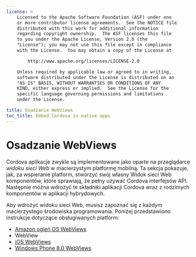 ```yaml
---
license: >
    Licensed to the Apache Software Foundation (ASF) under one
    or more contributor license agreements.  See the NOTICE file
    distributed with this work for additional information
    regarding copyright ownership.  The ASF licenses this file
    to you under the Apache License, Version 2.0 (the
    "License"); you may not use this file except in compliance
    with the License.  You may obtain a copy of the License at

        http://www.apache.org/licenses/LICENSE-2.0

    Unless required by applicable law or agreed to in writing,
    software distributed under the License is distributed on an
    "AS IS" BASIS, WITHOUT WARRANTIES OR CONDITIONS OF ANY
    KIND, either express or implied.  See the License for the
    specific language governing permissions and limitations
    under the License.

title: Osadzanie WebViews
toc_title: Embed Cordova in native apps
---
```


# Osadzanie WebViews

Cordova aplikacje zwykle są implementowane jako oparte na przeglądarce *widoku sieci Web* w macierzystym platformę mobilną. Ta sekcja pokazuje, jak, za wspieranie platform, stworzyć swój własny Widok sieci Web komponentów, które sprawiają, że pełny używać Cordova interfejsów API. Następnie można wdrożyć te składniki aplikacji Cordova wraz z rodzimych komponentów w aplikacji hybrydowych.

Aby wdrożyć widoku sieci Web, musisz zapoznać się z każdym macierzystego środowiska programowania. Poniżej przedstawiono instrukcje dotyczące obsługiwanych platform:

*   [Amazon ogień OS WebViews](../../platforms/amazonfireos/webview.html)
*   WebView
*   [iOS WebViews](../../platforms/ios/webview.html)
*   [Windows Phone 8.0 WebViews](../../platforms/wp8/webview.html)